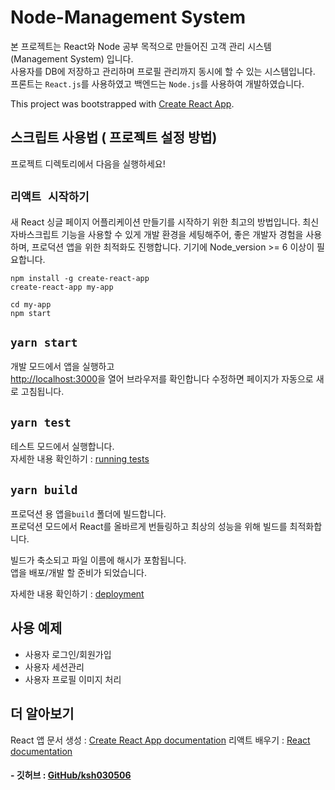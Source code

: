 # Node-Management System
본 프로젝트는 React와 Node 공부 목적으로 만들어진 고객 관리 시스템 (Management System) 입니다.<br/>
사용자를 DB에 저장하고 관리하며 프로필 관리까지 동시에 할 수 있는 시스템입니다.<br/>
프론트는 ```React.js```를 사용하였고 백엔드는 ```Node.js```를 사용하여 개발하였습니다.

This project was bootstrapped with [Create React App](https://github.com/facebook/create-react-app).

## 스크립트 사용법 ( 프로젝트 설정 방법)
프로젝트 디렉토리에서 다음을 실행하세요!

## `리액트 시작하기`
새 React 싱글 페이지 어플리케이션 만들기를 시작하기 위한 최고의 방법입니다. 
최신 자바스크립트 기능을 사용할 수 있게 개발 환경을 세팅해주어, 좋은 개발자 경험을 사용하며, 프로덕션 앱을 위한 최적화도 진행합니다. 
기기에 Node_version >= 6 이상이 필요합니다.
```
npm install -g create-react-app
create-react-app my-app

cd my-app
npm start
```

## `yarn start`
개발 모드에서 앱을 실행하고<br />
[http://localhost:3000](http://localhost:3000)을 열어 브라우저를 확인합니다
수정하면 페이지가 자동으로 새로 고침됩니다.<br />


## `yarn test`
테스트 모드에서 실행합니다.<br />
자세한 내용 확인하기 : [running tests](https://facebook.github.io/create-react-app/docs/running-tests)


## `yarn build`
프로덕션 용 앱을`build` 폴더에 빌드합니다.<br />
프로덕션 모드에서 React를 올바르게 번들링하고 최상의 성능을 위해 빌드를 최적화합니다.

빌드가 축소되고 파일 이름에 해시가 포함됩니다.<br />
앱을 배포/개발 할 준비가 되었습니다.

자세한 내용 확인하기 : [deployment](https://facebook.github.io/create-react-app/docs/deployment)


## 사용 예제
* 사용자 로그인/회원가입
* 사용자 세션관리
* 사용자 프로필 이미지 처리


## 더 알아보기
React 앱 문서 생성 : [Create React App documentation](https://facebook.github.io/create-react-app/docs/getting-started)
리액트 배우기 : [React documentation](https://reactjs.org/)<br/>


#### - 깃허브 : [GitHub/ksh030506](https://github.com/ksh030506)
